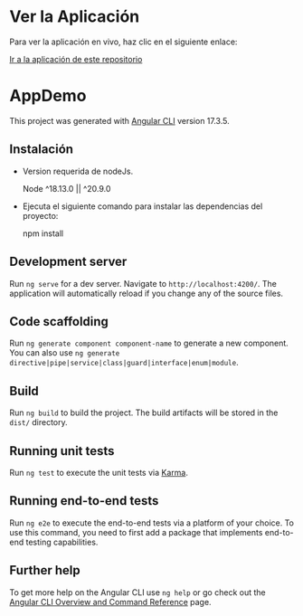 # Ver la Aplicación

Para ver la aplicación en vivo, haz clic en el siguiente enlace:

[Ir a la aplicación de este repositorio](https://jserratos-dev.github.io/app-demo)

# AppDemo

This project was generated with [Angular CLI](https://github.com/angular/angular-cli) version 17.3.5.

## Instalación

-  Version requerida de nodeJs.
  
    Node ^18.13.0 || ^20.9.0	</li>
  
- Ejecuta el siguiente comando para instalar las dependencias del proyecto:

   npm install

## Development server

Run `ng serve` for a dev server. Navigate to `http://localhost:4200/`. The application will automatically reload if you change any of the source files.

## Code scaffolding

Run `ng generate component component-name` to generate a new component. You can also use `ng generate directive|pipe|service|class|guard|interface|enum|module`.

## Build

Run `ng build` to build the project. The build artifacts will be stored in the `dist/` directory.

## Running unit tests

Run `ng test` to execute the unit tests via [Karma](https://karma-runner.github.io).

## Running end-to-end tests

Run `ng e2e` to execute the end-to-end tests via a platform of your choice. To use this command, you need to first add a package that implements end-to-end testing capabilities.

## Further help

To get more help on the Angular CLI use `ng help` or go check out the [Angular CLI Overview and Command Reference](https://angular.io/cli) page.
